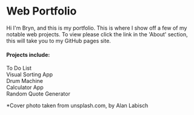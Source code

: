 # Web Portfolio
Hi I'm Bryn, and this is my portfolio. This is where I show off a few of my notable web projects.
To view please click the link in the 'About' section, this will take you to my GitHub pages site.

#### Projects include:

To Do List  
Visual Sorting App  
Drum Machine  
Calculator App  
Random Quote Generator  
  
*Cover photo taken from unsplash.com, by Alan Labisch
